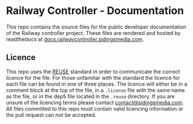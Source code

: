 <!--
SPDX-FileCopyrightText: 2022 Sidings Media <contact@sidingsmedia.com>
SPDX-License-Identifier: CC-BY-SA-4.0
-->

# Railway Controller - Documentation

This repo contains the source files for the public developer
documentation of the Railway controller project. These files are
rendered and hosted by readthedocs at
[docs.railwaycontroller.sidingsmedia.com](https://docs.railwaycontroller.sidingsmedia.com).

## Licence
This repo uses the [REUSE](https://reuse.software) standard in order to
communicate the correct licence for the file. For those unfamiliar with
the standard the licence for each file can be found in one of three
places. The licence will either be in a comment block at the top of the
file, in a `.license` file with the same name as the file, or in the
dep5 file located in the `.reuse` directory. If you are unsure of the
licencing terms please contact
[contact@sidingsmedia.com](mailto:contact@sidingsmedia.com?subject=Railway%20Controller%20Licence).
All files committed to this repo must contain valid licencing
information or the pull request can not be accepted.
